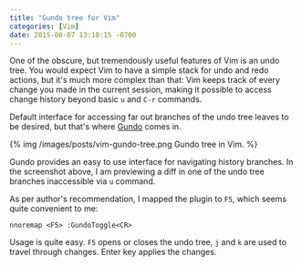 ```yaml
---
title: "Gundo tree for Vim"
categories: [Vim]
date: 2015-06-07 13:10:15 -0700
---
```


One of the obscure, but tremendously useful features of Vim is an undo tree.
You would expect Vim to have a simple stack for undo and redo actions, but it's
much more complex than that: Vim keeps track of every change you made in the
current session, making it possible to access change history beyond basic `u`
and `C-r` commands.

Default interface for accessing far out branches of the undo tree leaves to be
desired, but that's where [Gundo][1] comes in.

{% img /images/posts/vim-gundo-tree.png Gundo tree in Vim. %}

Gundo provides an easy to use interface for navigating history branches. In the
screenshot above, I am previewing a diff in one of the undo tree branches
inaccessible via `u` command.

As per author's recommendation, I mapped the plugin to `F5`, which seems quite
convenient to me:

    nnoremap <F5> :GundoToggle<CR>

Usage is quite easy. `F5` opens or closes the undo tree, `j` and `k` are used
to travel through changes. Enter key applies the changes.

[1]: http://sjl.bitbucket.org/gundo.vim/
